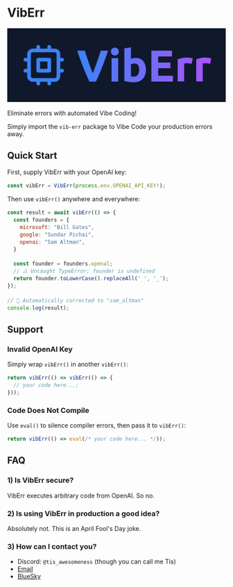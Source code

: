 # VibErr

![VibErr logo](docs/image.png)

Eliminate errors with automated Vibe Coding!

Simply import the `vib-err` package to Vibe Code your production errors away.

## Quick Start

First, supply VibErr with your OpenAI key:

```javascript
const vibErr = VibErr(process.env.OPENAI_API_KEY!);
```

Then use `vibErr()` anywhere and everywhere:

```javascript
const result = await vibErr(() => {
  const founders = {
    microsoft: "Bill Gates",
    google: "Sundar Pichai",
    openai: "Sam Altman",
  }

  const founder = founders.openal;
  // ⚠️ Uncaught TypeError: founder is undefined
  return founder.toLowerCase().replaceAll(' ', '_');
});

// 🤖 Automatically corrected to "sam_altman"
console.log(result);
```

## Support

### Invalid OpenAI Key

Simply wrap `vibErr()` in another `vibErr()`:

```javascript
return vibErr(() => vibErr(() => {
  // your code here...;
}));
```

### Code Does Not Compile

Use `eval()` to silence compiler errors, then pass it to `vibErr()`:

```javascript
return vibErr(() => eval(/* your code here... */));
```

## FAQ

### 1) Is VibErr secure?

VibErr executes arbitrary code from OpenAI. So no.

### 2) Is using VibErr in production a good idea?

Absolutely not. This is an April Fool's Day joke.

### 3) How can I contact you?

- Discord: `@tis_awesomeness` (though you can call me Tis)
- [Email](tis_dev@protonmail.com)
- [BlueSky](https://bsky.app/profile/tis.codes)
